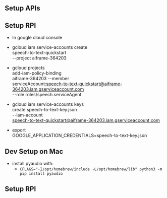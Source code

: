 ## Setup APIs

## Setup RPI

- In google cloud console
- gcloud iam service-accounts create \
    speech-to-text-quickstart \
    --project aiframe-364203

- gcloud projects \
    add-iam-policy-binding \
    aiframe-364203 --member \
    serviceAccount:speech-to-text-quickstart@aiframe-364203.iam.gserviceaccount.com \
    --role roles/speech.serviceAgent

- gcloud iam service-accounts keys \
    create speech-to-text-key.json \
    --iam-account \
    speech-to-text-quickstart@aiframe-364203.iam.gserviceaccount.com

- export \
    GOOGLE_APPLICATION_CREDENTIALS=speech-to-text-key.json



## Dev Setup on Mac

- install pyaudio with:
    - `CFLAGS="-I/opt/homebrew/include -L/opt/homebrew/lib" python3 -m pip install pyaudio`


## Setup RPI


